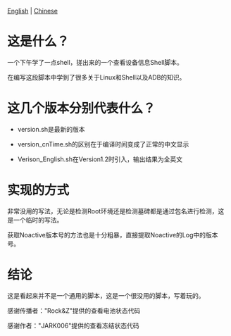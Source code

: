 [English](/Docs/README_English.md)   |   [Chinese](README.md)

# 这是什么？

一个下午学了一点shell，搓出来的一个查看设备信息Shell脚本。

在编写这段脚本中学到了很多关于Linux和Shell以及ADB的知识。

# 这几个版本分别代表什么？
- version.sh是最新的版本

- version_cnTime.sh的区别在于编译时间变成了正常的中文显示

- Verison_English.sh在Version1.2时引入，输出结果为全英文

# 实现的方式
非常没用的写法，无论是检测Root环境还是检测墓碑都是通过包名进行检测，这是一个临时的写法。

获取Noactive版本号的方法也是十分粗暴，直接提取Noactive的Log中的版本号。
# 结论
这是看起来并不是一个通用的脚本，这是一个很没用的脚本，写着玩的。

感谢传播者："Rock&Z"提供的查看电池状态代码

感谢作者："JARK006"提供的查看冻结状态代码